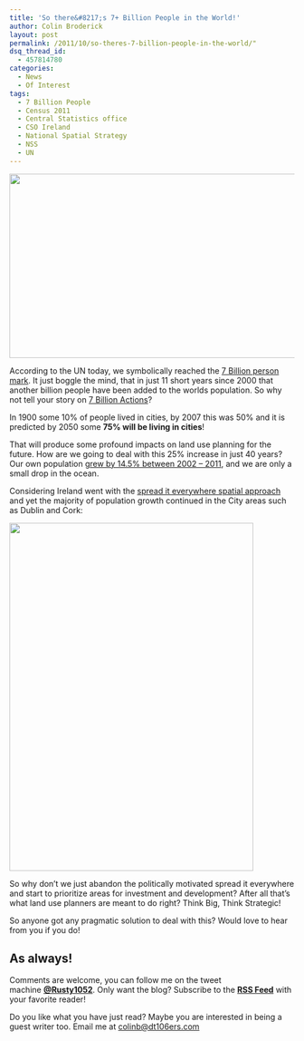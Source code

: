 ```yaml
---
title: 'So there&#8217;s 7+ Billion People in the World!'
author: Colin Broderick
layout: post
permalink: /2011/10/so-theres-7-billion-people-in-the-world/"
dsq_thread_id:
  - 457814780
categories:
  - News
  - Of Interest
tags:
  - 7 Billion People
  - Census 2011
  - Central Statistics office
  - CSO Ireland
  - National Spatial Strategy
  - NSS
  - UN
---
```

<a href="http://www.7billionactions.org/" target="_blank"><img class="alignnone size-large wp-image-1730" title="7 Billion People in the World" src="{{site.baseurl}}/wp-content/uploads/2011/10/Screen-shot-2011-10-31-at-14.43.51-1024x542.png" alt="" width="614" height="325" /></a>

According to the UN today, we symbolically reached the <a href="http://www.7billionactions.org/data" target="_blank">7 Billion person mark</a>. It just boggle the mind, that in just 11 short years since 2000 that another billion people have been added to the worlds population. So why not tell your story on <a href="http://www.7billionactions.org/" target="_blank">7 Billion Actions</a>?

In 1900 some 10% of people lived in cities, by 2007 this was 50% and it is predicted by 2050 some **75% will be living in cities**!

That will produce some profound impacts on land use planning for the future. How are we going to deal with this 25% increase in just 40 years? Our own population <a href="http://www.cso.ie/census/documents/Commentary%20part%201.pdf" target="_blank">grew by 14.5% between 2002 &#8211; 2011</a>, and we are only a small drop in the ocean.

Considering Ireland went with the <a title="National Spatial Strategy" href="http://irishspatialstrategy.ie/" target="_blank">spread it everywhere spatial approach</a> and yet the majority of population growth continued in the City areas such as Dublin and Cork:

[<img class="alignnone size-large wp-image-1731" title="Census 2011 Population Change" src="{{site.baseurl}}/wp-content/uploads/2011/10/Commentary-part-1_Page_5-719x1024.jpg" alt="" width="431" height="614" />][1]

So why don&#8217;t we just abandon the politically motivated spread it everywhere and start to prioritize areas for investment and development? After all that&#8217;s what land use planners are meant to do right? Think Big, Think Strategic!

So anyone got any pragmatic solution to deal with this? Would love to hear from you if you do!

## As always!

Comments are welcome, you can follow me on the tweet machine **<a title="Follow me on Twitter" href="http://twitter.com/#!/rusty1052" target="_blank">@Rusty1052</a>**. Only want the blog? Subscribe to the **<a title="RSS Feed" href="http://feeds.feedburner.com/AnIrishPlanningStudentsBlog" target="_blank">RSS Feed</a>** with your favorite reader!

Do you like what you have just read? Maybe you are interested in being a guest writer too. Email me at colinb@dt106ers.com



 [1]: {{site.baseurl}}/wp-content/uploads/2011/10/Commentary-part-1_Page_5.jpg